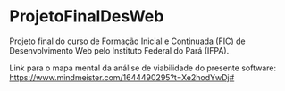 # ProjetoFinalDesWeb
Projeto final do curso de Formação Inicial e Continuada (FIC) de Desenvolvimento Web pelo Instituto Federal do Pará (IFPA).

Link para o mapa mental da análise de viabilidade do presente software:
https://www.mindmeister.com/1644490295?t=Xe2hodYwDj#
